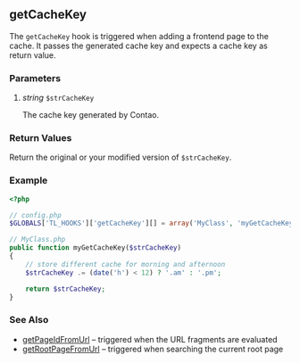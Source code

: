 getCacheKey
-----------

The `getCacheKey` hook is triggered when adding a frontend page to the cache. It passes the generated cache key and expects a cache key as return value.


### Parameters ###

1. *string* `$strCacheKey`

	The cache key generated by Contao.


### Return Values ###

Return the original or your modified version of `$strCacheKey`.


### Example ###

```php
<?php

// config.php
$GLOBALS['TL_HOOKS']['getCacheKey'][] = array('MyClass', 'myGetCacheKey');

// MyClass.php
public function myGetCacheKey($strCacheKey)
{
	// store different cache for morning and afternoon
	$strCacheKey .= (date('h') < 12) ? '.am' : '.pm';

	return $strCacheKey;
}
```


### See Also ###

- [getPageIdFromUrl](getPageIdFromUrl.md) – triggered when the URL fragments are evaluated
- [getRootPageFromUrl](getRootPageFromUrl.md) – triggered when searching the current root page
